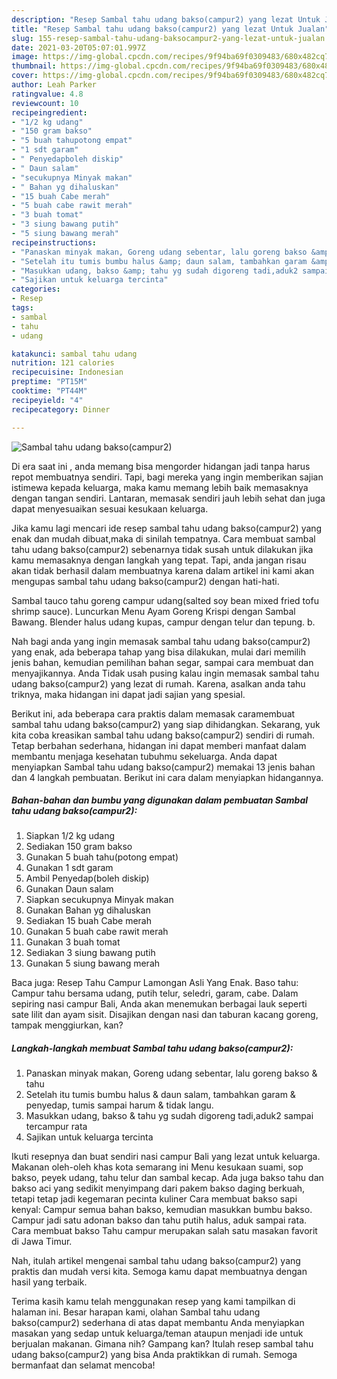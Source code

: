 ```yaml
---
description: "Resep Sambal tahu udang bakso(campur2) yang lezat Untuk Jualan"
title: "Resep Sambal tahu udang bakso(campur2) yang lezat Untuk Jualan"
slug: 155-resep-sambal-tahu-udang-baksocampur2-yang-lezat-untuk-jualan
date: 2021-03-20T05:07:01.997Z
image: https://img-global.cpcdn.com/recipes/9f94ba69f0309483/680x482cq70/sambal-tahu-udang-baksocampur2-foto-resep-utama.jpg
thumbnail: https://img-global.cpcdn.com/recipes/9f94ba69f0309483/680x482cq70/sambal-tahu-udang-baksocampur2-foto-resep-utama.jpg
cover: https://img-global.cpcdn.com/recipes/9f94ba69f0309483/680x482cq70/sambal-tahu-udang-baksocampur2-foto-resep-utama.jpg
author: Leah Parker
ratingvalue: 4.8
reviewcount: 10
recipeingredient:
- "1/2 kg udang"
- "150 gram bakso"
- "5 buah tahupotong empat"
- "1 sdt garam"
- " Penyedapboleh diskip"
- " Daun salam"
- "secukupnya Minyak makan"
- " Bahan yg dihaluskan"
- "15 buah Cabe merah"
- "5 buah cabe rawit merah"
- "3 buah tomat"
- "3 siung bawang putih"
- "5 siung bawang merah"
recipeinstructions:
- "Panaskan minyak makan, Goreng udang sebentar, lalu goreng bakso &amp; tahu"
- "Setelah itu tumis bumbu halus &amp; daun salam, tambahkan garam &amp; penyedap, tumis sampai harum &amp; tidak langu."
- "Masukkan udang, bakso &amp; tahu yg sudah digoreng tadi,aduk2 sampai tercampur rata"
- "Sajikan untuk keluarga tercinta"
categories:
- Resep
tags:
- sambal
- tahu
- udang

katakunci: sambal tahu udang 
nutrition: 121 calories
recipecuisine: Indonesian
preptime: "PT15M"
cooktime: "PT44M"
recipeyield: "4"
recipecategory: Dinner

---
```



![Sambal tahu udang bakso(campur2)](https://img-global.cpcdn.com/recipes/9f94ba69f0309483/680x482cq70/sambal-tahu-udang-baksocampur2-foto-resep-utama.jpg)

Di era  saat ini , anda memang bisa mengorder hidangan jadi tanpa harus repot membuatnya sendiri. Tapi, bagi mereka yang ingin memberikan sajian istimewa kepada keluarga, maka kamu memang lebih baik memasaknya dengan tangan sendiri. Lantaran, memasak sendiri jauh lebih sehat dan juga dapat menyesuaikan sesuai kesukaan keluarga.

Jika kamu lagi mencari ide resep sambal tahu udang bakso(campur2) yang enak dan mudah dibuat,maka di sinilah tempatnya. Cara membuat sambal tahu udang bakso(campur2)  sebenarnya tidak susah untuk dilakukan jika kamu memasaknya dengan langkah yang tepat. Tapi, anda jangan risau akan tidak berhasil dalam membuatnya 
karena dalam artikel ini kami akan mengupas sambal tahu udang bakso(campur2) dengan hati-hati.  

Sambal tauco tahu goreng campur udang(salted soy bean mixed fried tofu shrimp sauce). Luncurkan Menu Ayam Goreng Krispi dengan Sambal Bawang. Blender halus udang kupas, campur dengan telur dan tepung. b.

Nah bagi anda yang ingin memasak sambal tahu udang bakso(campur2) yang enak, ada beberapa tahap yang bisa dilakukan, mulai dari memilih jenis bahan, kemudian pemilihan bahan segar, sampai cara membuat dan menyajikannya. Anda Tidak usah pusing kalau ingin memasak sambal tahu udang bakso(campur2) yang lezat di rumah. Karena, asalkan anda  tahu triknya, maka hidangan ini dapat jadi sajian yang spesial.

Berikut ini, ada beberapa cara praktis  dalam memasak caramembuat sambal tahu udang bakso(campur2) yang siap dihidangkan. Sekarang, yuk kita coba kreasikan sambal tahu udang bakso(campur2) sendiri di rumah. Tetap berbahan sederhana, hidangan ini dapat memberi manfaat dalam membantu menjaga kesehatan tubuhmu sekeluarga. Anda dapat menyiapkan Sambal tahu udang bakso(campur2) memakai 13 jenis bahan dan 4 langkah pembuatan. Berikut ini cara dalam menyiapkan hidangannya.

<!--inarticleads1-->

##### Bahan-bahan dan bumbu yang digunakan dalam pembuatan Sambal tahu udang bakso(campur2):

1. Siapkan 1/2 kg udang
1. Sediakan 150 gram bakso
1. Gunakan 5 buah tahu(potong empat)
1. Gunakan 1 sdt garam
1. Ambil  Penyedap(boleh diskip)
1. Gunakan  Daun salam
1. Siapkan secukupnya Minyak makan
1. Gunakan  Bahan yg dihaluskan
1. Sediakan 15 buah Cabe merah
1. Gunakan 5 buah cabe rawit merah
1. Gunakan 3 buah tomat
1. Sediakan 3 siung bawang putih
1. Gunakan 5 siung bawang merah


Baca juga: Resep Tahu Campur Lamongan Asli Yang Enak. Baso tahu: Campur tahu bersama udang, putih telur, seledri, garam, cabe. Dalam sepiring nasi campur Bali, Anda akan menemukan berbagai lauk seperti sate lilit dan ayam sisit. Disajikan dengan nasi dan taburan kacang goreng, tampak menggiurkan, kan? 

<!--inarticleads2-->

##### Langkah-langkah membuat Sambal tahu udang bakso(campur2):

1. Panaskan minyak makan, Goreng udang sebentar, lalu goreng bakso &amp; tahu
1. Setelah itu tumis bumbu halus &amp; daun salam, tambahkan garam &amp; penyedap, tumis sampai harum &amp; tidak langu.
1. Masukkan udang, bakso &amp; tahu yg sudah digoreng tadi,aduk2 sampai tercampur rata
1. Sajikan untuk keluarga tercinta


Ikuti resepnya dan buat sendiri nasi campur Bali yang lezat untuk keluarga. Makanan oleh-oleh khas kota semarang ini Menu kesukaan suami, sop bakso, peyek udang, tahu telur dan sambal kecap. Ada juga bakso tahu dan bakso aci yang sedikit menyimpang dari pakem bakso daging berkuah, tetapi tetap jadi kegemaran pecinta kuliner Cara membuat bakso sapi kenyal: Campur semua bahan bakso, kemudian masukkan bumbu bakso. Campur jadi satu adonan bakso dan tahu putih halus, aduk sampai rata. Cara membuat bakso Tahu campur merupakan salah satu masakan favorit di Jawa Timur. 

Nah, itulah artikel mengenai  sambal tahu udang bakso(campur2)  yang praktis dan mudah versi kita. Semoga kamu dapat membuatnya dengan hasil yang terbaik. 

Terima kasih kamu telah menggunakan resep yang kami tampilkan di halaman ini. Besar harapan kami, olahan  Sambal tahu udang bakso(campur2) sederhana di atas dapat membantu Anda menyiapkan masakan yang sedap untuk keluarga/teman ataupun menjadi ide untuk berjualan makanan. Gimana nih? Gampang kan? Itulah resep sambal tahu udang bakso(campur2) yang bisa Anda praktikkan di rumah. Semoga bermanfaat dan selamat mencoba!

